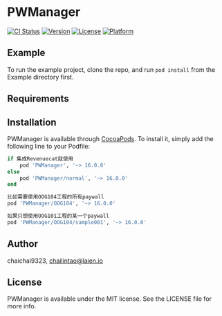 # PWManager

[![CI Status](https://img.shields.io/travis/chaichai9323/PWManager.svg?style=flat)](https://travis-ci.org/chaichai9323/PWManager)
[![Version](https://img.shields.io/cocoapods/v/PWManager.svg?style=flat)](https://cocoapods.org/pods/PWManager)
[![License](https://img.shields.io/cocoapods/l/PWManager.svg?style=flat)](https://cocoapods.org/pods/PWManager)
[![Platform](https://img.shields.io/cocoapods/p/PWManager.svg?style=flat)](https://cocoapods.org/pods/PWManager)

## Example

To run the example project, clone the repo, and run `pod install` from the Example directory first.

## Requirements

## Installation

PWManager is available through [CocoaPods](https://cocoapods.org). To install
it, simply add the following line to your Podfile:

```ruby
if 集成Revenuecat就使用
    pod 'PWManager', '~> 16.0.0'
else
    pod 'PWManager/normal', '~> 16.0.0'
end

比如需要使用OOG104工程的所有paywall
pod 'PWManager/OOG104', '~> 16.0.0'

如果只想使用OOG101工程的某一个paywall
pod 'PWManager/OOG104/sample001', '~> 16.0.0'

```

## Author

chaichai9323, chailintao@laien.io

## License

PWManager is available under the MIT license. See the LICENSE file for more info.
